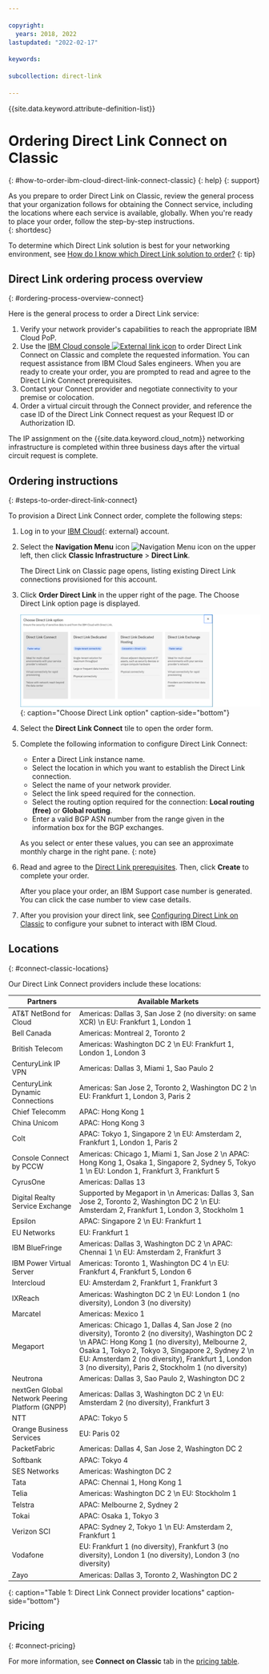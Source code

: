 ```yaml
---

copyright:
  years: 2018, 2022
lastupdated: "2022-02-17"

keywords:

subcollection: direct-link

---
```


{{site.data.keyword.attribute-definition-list}}

# Ordering Direct Link Connect on Classic
{: #how-to-order-ibm-cloud-direct-link-connect-classic}
{: help}
{: support}

As you prepare to order Direct Link on Classic, review the general process that your organization follows for obtaining the Connect service, including the locations where each service is available, globally. When you're ready to place your order, follow the step-by-step instructions.  
{: shortdesc}

To determine which Direct Link solution is best for your networking environment, see [How do I know which Direct Link solution to order?](/docs/direct-link?topic=direct-link-get-started-with-ibm-cloud-direct-link#get-started-solution-to-order)
{: tip}

## Direct Link ordering process overview
{: #ordering-process-overview-connect}

Here is the general process to order a Direct Link service:

 1. Verify your network provider's capabilities to reach the appropriate IBM Cloud PoP.
 2. Use the [IBM Cloud console ![External link icon](../../icons/launch-glyph.svg "External link icon")](https://cloud.ibm.com) to order Direct Link Connect on Classic and complete the requested information. You can request assistance from IBM Cloud Sales engineers. When you are ready to create your order, you are prompted to read and agree to the Direct Link Connect prerequisites.
 3. Contact your Connect provider and negotiate connectivity to your premise or colocation.
 4. Order a virtual circuit through the Connect provider, and reference the case ID of the Direct Link Connect request as your Request ID or Authorization ID.

The IP assignment on the {{site.data.keyword.cloud_notm}} networking infrastructure is completed within three business days after the virtual circuit request is complete.

## Ordering instructions
{: #steps-to-order-direct-link-connect}

To provision a Direct Link Connect order, complete the following steps:

1. Log in to your [IBM Cloud](https://cloud.ibm.com/){: external} account.
1. Select the **Navigation Menu** icon ![Navigation Menu icon](images/menu_icon.png) on the upper left, then click **Classic Infrastructure** > **Direct Link**.

   The Direct Link on Classic page opens, listing existing Direct Link connections provisioned for this account.
   
1. Click **Order Direct Link** in the upper right of the page. The Choose Direct Link option page is displayed.

   ![Choose Direct Link option](/images/choose-direct-link-option.png){: caption="Choose Direct Link option" caption-side="bottom"}    
   
1. Select the **Direct Link Connect** tile to open the order form.
1. Complete the following information to configure Direct Link Connect:

   - Enter a Direct Link instance name.
   - Select the location in which you want to establish the Direct Link connection.
   - Select the name of your network provider.
   - Select the link speed required for the connection.
   - Select the routing option required for the connection: **Local routing (free)** or **Global routing**. 
   - Enter a valid BGP ASN number from the range given in the information box for the BGP exchanges.

   As you select or enter these values, you can see an approximate monthly charge in the right pane.
   {: note}

1. Read and agree to the [Direct Link prerequisites](/docs/direct-link?topic=direct-link-ibm-cloud-dl-prerequisites). Then, click **Create** to complete your order.

      After you place your order, an IBM Support case number is generated. You can click the case number to view case details.

1. After you provision your direct link, see [Configuring Direct Link on Classic](/docs/direct-link?topic=direct-link-configure-ibm-cloud-direct-link) to configure your subnet to interact with IBM Cloud.

## Locations
{: #connect-classic-locations}

Our Direct Link Connect providers include these locations:

| Partners | Available Markets |
|--------------|--------------|
| AT&T NetBond for Cloud |  Americas: Dallas 3, San Jose 2 (no diversity: on same XCR)  \n EU: Frankfurt 1, London 1 |
| Bell Canada | Americas: Montreal 2, Toronto 2 |
| British Telecom |  Americas: Washington DC 2  \n EU: Frankfurt 1, London 1, London 3 |
| CenturyLink IP VPN | Americas: Dallas 3, Miami 1, Sao Paulo 2 |
| CenturyLink Dynamic Connections |  Americas: San Jose 2, Toronto 2, Washington DC 2   \n EU: Frankfurt 1, London 3, Paris 2
| Chief Telecomm | APAC: Hong Kong 1 |
| China Unicom | APAC: Hong Kong 3 |
| Colt | APAC: Tokyo 1, Singapore 2  \n EU: Amsterdam 2, Frankfurt 1, London 1, Paris 2 |
| Console Connect by PCCW | Americas: Chicago 1, Miami 1, San Jose 2   \n APAC: Hong Kong 1, Osaka 1, Singapore 2, Sydney 5, Tokyo 1  \n EU: London 1, Frankfurt 3, Frankfurt 5  |
| CyrusOne | Americas: Dallas 13 |
| Digital Realty Service Exchange |	Supported by Megaport in  \n Americas: Dallas 3, San Jose 2, Toronto 2, Washington DC 2  \n EU: Amsterdam 2, Frankfurt 1, London 3, Stockholm 1 |
| Epsilon | APAC:  Singapore 2  \n EU: Frankfurt 1  |
| EU Networks | EU: Frankfurt 1 |
| IBM BlueFringe | Americas: Dallas 3, Washington DC 2  \n APAC: Chennai 1  \n EU: Amsterdam 2, Frankfurt 3 |
| IBM Power Virtual Server | Americas: Toronto 1, Washington DC 4  \n EU: Frankfurt 4, Frankfurt 5, London 6  |
| Intercloud | EU: Amsterdam 2, Frankfurt 1, Frankfurt 3 |
| IXReach | Americas: Washington DC 2  \n EU: London 1 (no diversity), London 3 (no diversity) |
| Marcatel | Americas: Mexico 1 |
| Megaport | Americas: Chicago 1, Dallas 4, San Jose 2 (no diversity), Toronto 2 (no diversity), Washington DC 2  \n APAC: Hong Kong 1 (no diversity), Melbourne 2, Osaka 1, Tokyo 2, Tokyo 3, Singapore 2, Sydney 2  \n EU: Amsterdam 2 (no diversity), Frankfurt 1, London 3 (no diversity), Paris 2, Stockholm 1 (no diversity) |
| Neutrona |  Americas: Dallas 3, Sao Paulo 2, Washington DC 2 |
| nextGen Global Network Peering Platform (GNPP) |  Americas: Dallas 3, Washington DC 2  \n EU: Amsterdam 2 (no diversity), Frankfurt 3 |
| NTT | APAC: Tokyo 5 |
| Orange Business Services | EU: Paris 02|
| PacketFabric | Americas: Dallas 4, San Jose 2, Washington DC 2 |
| Softbank | APAC: Tokyo 4 |
| SES Networks | Americas: Washington DC 2 |
| Tata | APAC: Chennai 1, Hong Kong 1 |
| Telia | Americas: Washington DC 2   \n EU: Stockholm 1 |
| Telstra | APAC: Melbourne 2, Sydney 2 |
| Tokai | APAC: Osaka 1, Tokyo 3 |
| Verizon SCI |  APAC:  Sydney 2, Tokyo 1  \n EU: Amsterdam 2, Frankfurt 1 |
| Vodafone | EU: Frankfurt 1 (no diversity), Frankfurt 3 (no diversity), London 1 (no diversity), London 3 (no diversity)  |
| Zayo | Americas: Dallas 3, Toronto 2, Washington DC 2 |
{: caption="Table 1: Direct Link Connect provider locations" caption-side="bottom"}

## Pricing
{: #connect-pricing}

For more information, see **Connect on Classic** tab in the [pricing table](/docs/direct-link?topic=direct-link-pricing-for-ibm-cloud-direct-link).
